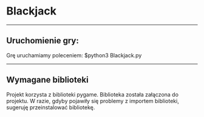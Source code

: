 # Blackjack

-----------------------------------------------
Uruchomienie gry:
-----------------------------------------------

Grę uruchamiamy poleceniem:
  $python3 Blackjack.py

----------------------------------------------
Wymagane biblioteki
----------------------------------------------

Projekt korzysta z biblioteki pygame. Biblioteka została 
załączona do projektu. W razie, gdyby pojawiły się problemy 
z importem biblioteki, sugeruję przeinstalować bibliotekę.

